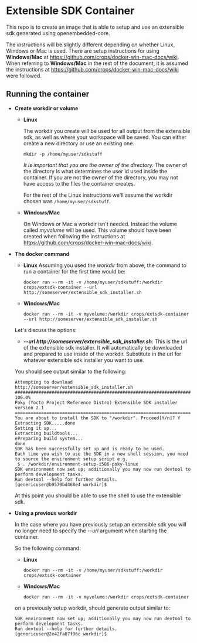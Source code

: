 Extensible SDK Container
========================
This repo is to create an image that is able to setup and use an extensible
sdk generated using openembedded-core.

The instructions will be slightly different depending on whether Linux, Windows or Mac is used. There are setup instructions for using **Windows/Mac** at https://github.com/crops/docker-win-mac-docs/wiki. When referring to **Windows/Mac** in the rest of the document, it is assumed the instructions at https://github.com/crops/docker-win-mac-docs/wiki were followed.

Running the container
---------------------
* **Create workdir or volume**
  * **Linux**

    The workdir you create will be used for all output from the extensible sdk, as well as where your workspace will be saved. You can either create a new directory or use an existing one.
    ```
    mkdir -p /home/myuser/sdkstuff
    ```

    *It is important that you are the owner of the directory.* The owner of the
    directory is what determines the user id used inside the container. If you
    are not the owner of the directory, you may not have access to the files the
    container creates.

    For the rest of the Linux instructions we'll assume the workdir chosen was
    `/home/myuser/sdkstuff`.
    
  * **Windows/Mac**

    On Windows or Mac a workdir isn't needed. Instead the volume called *myvolume* will be used. This volume should have been created when following the instructions at https://github.com/crops/docker-win-mac-docs/wiki.


* **The docker command**
  * **Linux**
    Assuming you used the *workdir* from above, the command
    to run a container for the first time would be:

    ```
    docker run --rm -it -v /home/myuser/sdkstuff:/workdir crops/extsdk-container --url http://someserver/extensible_sdk_installer.sh
    ```
  * **Windows/Mac**
 
    ```
    docker run --rm -it -v myvolume:/workdir crops/extsdk-container --url http://someserver/extensible_sdk_installer.sh
    ```

  Let's discuss the options:
  * **_--url http://someserver/extensible_sdk_installer.sh_**: This is the
      url of the extensible sdk installer. It will automatically be downloaded
      and prepared to use inside of the workdir. Substitute in the url for
      whatever extensible sdk installer you want to use.

  You should see output similar to the following:
  ```
  Attempting to download http://someserver/extensible_sdk_installer.sh 
  ######################################################################## 100.0%
  Poky (Yocto Project Reference Distro) Extensible SDK installer version 2.1
  ==========================================================================
  You are about to install the SDK to "/workdir". Proceed[Y/n]? Y
  Extracting SDK.....done
  Setting it up...
  Extracting buildtools...
  ePreparing build system...
  done
  SDK has been successfully set up and is ready to be used.
  Each time you wish to use the SDK in a new shell session, you need to source the environment setup script e.g.
   $ . /workdir/environment-setup-i586-poky-linux
  SDK environment now set up; additionally you may now run devtool to perform development tasks.
  Run devtool --help for further details.
  [genericuser@b9579bd468e4 workdir]$
  ```
  At this point you should be able to use the shell to use the extensible sdk.

* **Using a previous workdir**

  In the case where you have previously setup an extensible sdk you will
  no longer need to specify the *--url* argument when starting the container.

  So the following command:
  * **Linux**
  
    ```
    docker run --rm -it -v /home/myuser/sdkstuff:/workdir crops/extsdk-container
    ```
  * **Windows/Mac**

    ```
    docker run --rm -it -v myvolume:/workdir crops/extsdk-container
    ```

  on a previously setup workdir, should generate output similar to:
  ```
  SDK environment now set up; additionally you may now run devtool to perform development tasks.
  Run devtool --help for further details.
  [genericuser@2e42fa87f96c workdir]$
  ```
